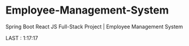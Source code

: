 # Employee-Management-System

Spring Boot React JS Full-Stack Project | Employee Management System

LAST : 1:17:17
